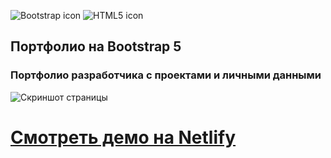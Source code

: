 ![Bootstrap icon](https://img.shields.io/badge/-Bootstrap-333333?style=flat&logo=bootstrap) 
![HTML5 icon](https://img.shields.io/badge/-html5-333333?style=flat&logo=html5) 
## Портфолио на Bootstrap 5
### Портфолио разработчика с проектами и личными данными
![Скриншот страницы](https://i.imgur.com/dp3QsBC.png)
# [Смотреть демо на Netlify](https://stupefied-newton-edf259.netlify.app/)